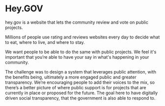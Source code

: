 # Hey.GOV

hey.gov is a website that lets the community review and vote on public projects. 

Millions of people use rating and reviews websites every day to decide what to eat, where to live, and where to stay. 

We want people to be able to do the same with public projects. We feel it's important that you’re able to have your say in what's happening in your community.

The challenge was to design a system that leverages public attention, with the benefits being, ultimately a more engaged public and greater transparency. We’re encouraging people to add their voices to the mix, so there’s a better picture of where public support is for projects that are currently in place or proposed for the future. The goal here to have digitally driven social transparency, that the government is also able to respond to.